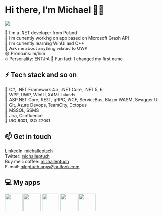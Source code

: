 # Hi there, I'm Michael 🙋‍♂️

![](https://komarev.com/ghpvc/?username=michalleptuch)

🍍 I'm a .NET developer from Poland  
🔭 I’m currently working on app based on Microsoft Graph API  
🌱 I’m currently learning WinUI and C++  
💬 Ask me about anything related to UWP  
😄 Pronouns: hi/him  
🔥 Personality: ENTJ-A
🎉 Fun fact: I changed my first name


## ⚡ Tech stack and so on

🔹 C#, .NET Framework 4.x, .NET Core, .NET 5, 6   
🔹 WPF, UWP, WinUI, XAML Islands  
🔹 ASP.NET Core, REST, gRPC, WCF, ServiceBus, Blazor WASM, Swagger UI   
🔹 Git, Azure Devops, TeamCity, Octopus  
🔹 MSSQL, SSMS  
🔹 Jira, Confluence  
🔹 ISO 9001, ISO 27001


## 📫 Get in touch

LinkedIn: [michalleptuch](https://www.linkedin.com/in/michalleptuch/)  
Twitter: [michalleptuch](https://twitter.com/michalleptuch)  
Buy me a coffee: [michalleptuch](https://www.buymeacoffee.com/michalleptuch)  
E-mail: [mleptuch.apps@outlook.com](mailto:mleptuch.apps@outlook.com)  


## 💻 My apps

<a href="https://github.com/michalleptuch/ink-workspace" alt="Ink Workspace">
<image src="https://store-images.s-microsoft.com/image/apps.50337.14525831200021957.5b3d0a2c-8dcd-4ec6-a95f-ba0c20449817.0d8b0258-b694-4088-bf77-bd9338fa99ea" width=56/></a>
<a href="https://github.com/michalleptuch/aurora" alt="Aurora">
<image src="https://store-images.s-microsoft.com/image/apps.15270.14540617761808034.5883fc92-133b-492c-82de-06d890307680.bc7ce3a9-c56a-4195-bf00-d84ee8b09a2b" width=56/></a>
<a href="https://github.com/michalleptuch/ruler" alt="Ruler">
<image src="https://store-images.s-microsoft.com/image/apps.54878.14459628493561291.24894e8e-2490-4999-b308-14c8d9aeaed8.46420422-33ce-4f80-838d-04df7a0e0dd4" width=56/></a>
<a href="https://github.com/michalleptuch/guid-pro" alt="GUID Pro">
<image src="https://store-images.s-microsoft.com/image/apps.24224.14451343819064011.bb84ae8e-3694-4ab6-b477-8d433688c40b.d4fa2f5a-a7cc-4997-b815-1026ba29028c" width=56/></a>
<a href="https://github.com/michalleptuch/media-mixer" alt="Media Mixer">
<image src="https://store-images.s-microsoft.com/image/apps.46295.13579431939247977.c67e3bb8-0124-4514-9453-8ba0932f217d.b73ef0fd-7f3c-4262-a1ce-d10a5abd77dc" width=56/></a>
